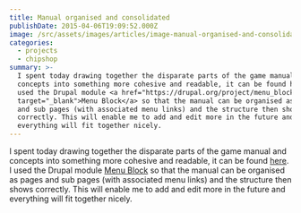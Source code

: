 ```yaml
---
title: Manual organised and consolidated
publishDate: 2015-04-06T19:09:52.000Z
image: /src/assets/images/articles/image-manual-organised-and-consolidated.png
categories:
  - projects
  - chipshop
summary: >-
  I spent today drawing together the disparate parts of the game manual and
  concepts into something more cohesive and readable, it can be found here. I
  used the Drupal module <a href="https://drupal.org/project/menu_block"
  target="_blank">Menu Block</a> so that the manual can be organised as pages
  and sub pages (with associated menu links) and the structure then shows
  correctly. This will enable me to add and edit more in the future and
  everything will fit together nicely.
---
```


I spent today drawing together the disparate parts of the game manual and concepts into something more cohesive and readable, it can be found [here](/manual). I used the Drupal module <a href="https://drupal.org/project/menu_block" target="_blank">Menu Block</a> so that the manual can be organised as pages and sub pages (with associated menu links) and the structure then shows correctly. This will enable me to add and edit more in the future and everything will fit together nicely.
